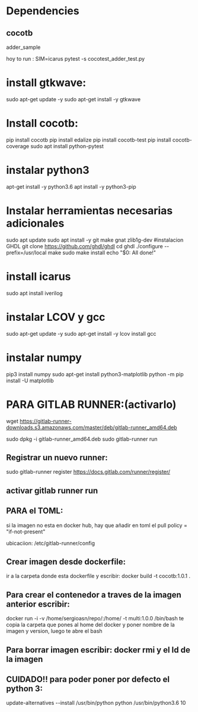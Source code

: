 # Dependencies

## cocotb
adder_sample



hoy to run : SIM=icarus pytest -s cocotest_adder_test.py

# install gtkwave:
sudo apt-get update -y
sudo apt-get install -y gtkwave


# Install cocotb:
pip install cocotb
pip install edalize
pip install cocotb-test
pip install cocotb-coverage
sudo apt install python-pytest

# instalar python3
apt-get install -y python3.6
apt install -y python3-pip

# Instalar herramientas necesarias adicionales
sudo apt update
sudo apt install -y git make gnat zlib1g-dev
#instalacion GHDL
git clone https://github.com/ghdl/ghdl
cd ghdl
./configure --prefix=/usr/local
make
sudo make install
echo "$0: All done!"

# install icarus
sudo apt install iverilog

# instalar LCOV y gcc
sudo apt-get update -y
sudo apt-get install -y lcov
install gcc

# instalar numpy
pip3 install numpy
sudo apt-get install python3-matplotlib
python -m pip install -U matplotlib


# PARA GITLAB RUNNER:(activarlo)

wget https://gitlab-runner-downloads.s3.amazonaws.com/master/deb/gitlab-runner_amd64.deb

sudo dpkg -i gitlab-runner_amd64.deb
sudo gitlab-runner run


## Registrar un nuevo runner:
sudo gitlab-runner register
https://docs.gitlab.com/runner/register/

## activar gitlab runner run

## PARA el TOML:
si la imagen no esta en docker hub, hay que añadir en toml el pull policy = "if-not-present"

ubicaciion: /etc/gitlab-runner/config

## Crear imagen desde dockerfile:
ir a la carpeta donde esta dockerfile y escribir: docker build -t cocotb:1.0.1 .

## Para crear el contenedor a traves de la imagen anterior escribir:
docker run -i -v /home/sergioasn/repo/:/home/ -t multi:1.0.0 /bin/bash
te copia la carpeta que pones al home del docker y poner nombre de la imagen y version, luego te abre el bash

## Para borrar imagen escribir: docker rmi y el Id de la imagen

## CUIDADO!! para poder poner por defecto el python 3:
update-alternatives --install /usr/bin/python python /usr/bin/python3.6 10
